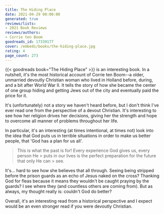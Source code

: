 ```yaml
---
title: The Hiding Place
date: 2021-04-29 00:00:00
generated: true
reviews/lists:
- 2021 Book Reviews
reviews/authors:
- Corrie ten Boom
goodreads_id: 17339177
cover: /embeds/books/the-hiding-place.jpg
rating: 4
page_count: 273
---
```

{{< goodreads book="The Hiding Place" >}} is an interesting book. In a nutshell, it's the most historical account of Corrie ten Boom--a older, unmarried devoutly Christian woman who lived in Holland before, during, and a bit after World War II. It tells the story of how she became the center of one group hiding and getting Jews out of the city and eventually paid the price for it.  

It's (unfortunately) not a story we haven't heard before, but I don't think I've ever read one from the perspective of a devout Christian. It's interesting to see how her religion drives her decisions, giving her the strength and hope to overcome all manner of problems throughout her life.  

<!--more-->

In particular, it's an interesting (at times intentional, at times not) look into the idea that God puts us in terrible situations in order to make us better people, that 'God has a plan for us all'.  

> This is what the past is for! Every experience God gives us, every person He > puts in our lives is the perfect preparation for the future that only He can > see.

It's... hard to see how she believes that all through. Seeing being stripped before the prison guards as an echo of Jesus naked on the cross? Thanking God for fleas because it means they wouldn't be caught praying by the guards? I see where they (and countless others are coming from). But as always, my thought really is: couldn't God do better?  

Overall, it's an interesting read from a historical perspective and I expect would be an even stronger read if you were devoutly Christian.